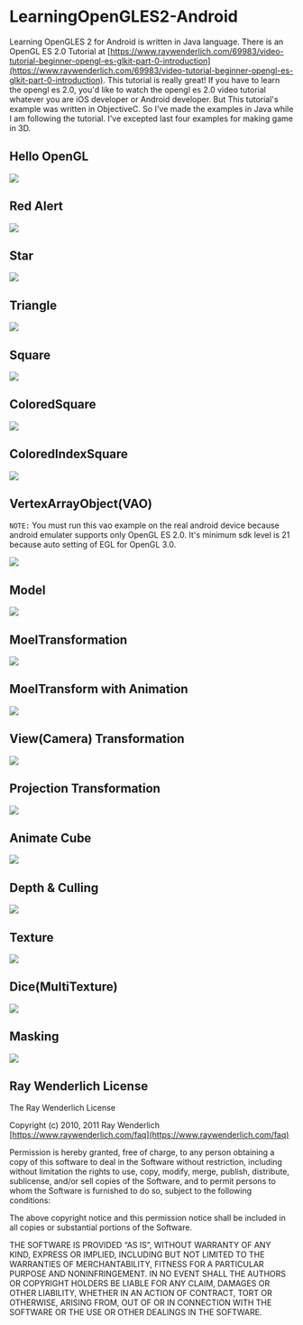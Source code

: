 # LearningOpenGLES2-Android

Learning OpenGLES 2 for Android is written in Java language. There is an OpenGL ES 2.0 Tutorial at [https://www.raywenderlich.com/69983/video-tutorial-beginner-opengl-es-glkit-part-0-introduction](https://www.raywenderlich.com/69983/video-tutorial-beginner-opengl-es-glkit-part-0-introduction). This tutorial is really great! If you have to learn the opengl es 2.0, you'd like to watch the opengl es 2.0 video tutorial whatever you are iOS developer or Android developer. But This tutorial's example was written in ObjectiveC. So I've made the examples in Java while I am following the tutorial. I've excepted last four examples for making game in 3D. 

## Hello OpenGL

![](01.HelloOpenGL/result.png)

## Red Alert

![](01.RedAlert/result.gif)

## Star

![](02.Star/result.png)

## Triangle

![](02.Triangle/result.png)

## Square

![](02.Square/result.png)

## ColoredSquare

![](03.ColoredSquare/result.png)

## ColoredIndexSquare

![](03.ColoredIndexSquare/result.png)

## VertexArrayObject(VAO)

`NOTE:` You must run this vao example on the real android device because android emulater supports only OpenGL ES 2.0. It's minimum sdk level is 21 because auto setting of EGL for OpenGL 3.0.

![](04.VertexArrayObject/result.png)

## Model

![](05.Model/result.png)

## MoelTransformation

![](06-1.ModelTransformation/result.png)

## MoelTransform with Animation

![](06-2.ModelTransformation-Animation/result.gif)

## View(Camera) Transformation

![](06-3.ViewTransformation/result.gif)

## Projection Transformation

![](06-4.ProjectionTransformation/result.gif)

## Animate Cube

![](06-5.AnimateCube/result.gif)

## Depth & Culling

![](06-6.DepthAndCulling/result.gif)

## Texture

![](07-1.Texture/result.gif)

## Dice(MultiTexture)

![](07-2.Dice/result.gif)

## Masking

![](07-3.Masking/result.gif)

## Ray Wenderlich License

The Ray Wenderlich License

Copyright (c) 2010, 2011 Ray Wenderlich [https://www.raywenderlich.com/faq](https://www.raywenderlich.com/faq)

Permission is hereby granted, free of charge, to any person obtaining a copy of this software to deal in the Software without restriction, including without limitation the rights to use, copy, modify, merge, publish, distribute, sublicense, and/or sell copies of the Software, and to permit persons to whom the Software is furnished to do so, subject to the following conditions:

The above copyright notice and this permission notice shall be included in all copies or substantial portions of the Software.

THE SOFTWARE IS PROVIDED “AS IS”, WITHOUT WARRANTY OF ANY KIND, EXPRESS OR IMPLIED, INCLUDING BUT NOT LIMITED TO THE WARRANTIES OF MERCHANTABILITY, FITNESS FOR A PARTICULAR PURPOSE AND NONINFRINGEMENT. IN NO EVENT SHALL THE AUTHORS OR COPYRIGHT HOLDERS BE LIABLE FOR ANY CLAIM, DAMAGES OR OTHER LIABILITY, WHETHER IN AN ACTION OF CONTRACT, TORT OR OTHERWISE, ARISING FROM, OUT OF OR IN CONNECTION WITH THE SOFTWARE OR THE USE OR OTHER DEALINGS IN THE SOFTWARE.